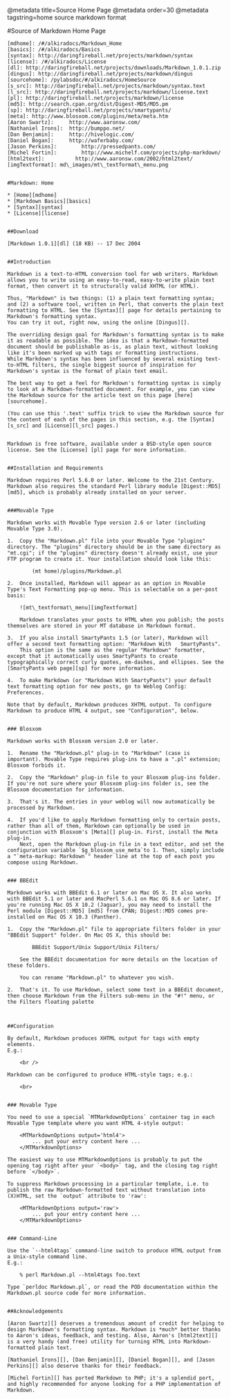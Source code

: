 @metadata title=Source Home Page
@metadata order=30
@metadata tagstring=home source markdown format

#Source of Markdown Home Page

    [mdhome]: /#/alkiradocs/Markdown_Home
    [basics]: /#/alkiradocs/Basics
    [syntax]: http://daringfireball.net/projects/markdown/syntax
    [license]: /#/alkiradocs/License
    [dl]: http://daringfireball.net/projects/downloads/Markdown_1.0.1.zip
    [dingus]: http://daringfireball.net/projects/markdown/dingus
    [sourcehome]: /pylabsdoc/#/alkiradocs/HomeSource
    [s_src]: http://daringfireball.net/projects/markdown/syntax.text
    [l_src]: http://daringfireball.net/projects/markdown/license.text
    [pl]: http://daringfireball.net/projects/markdown/license
    [md5]: http://search.cpan.org/dist/Digest-MD5/MD5.pm
    [sp]: http://daringfireball.net/projects/smartypants/
    [meta]: http://www.blosxom.com/plugins/meta/meta.htm
    [Aaron Swartz]:     http://www.aaronsw.com/
    [Nathaniel Irons]:  http://bumppo.net/
    [Dan Benjamin]:     http://hivelogic.com/
    [Daniel Bogan]:     http://waferbaby.com/
    [Jason Perkins]:        http://pressedpants.com/
    [Michel Fortin]:        http://www.michelf.com/projects/php-markdown/
    [html2text]:          http://www.aaronsw.com/2002/html2text/
    [imgTextformat]: md\_images/mt\_textformat\_menu.png
    
    
    #Markdown: Home
    
    * [Home][mdhome]
    * [Markdown Basics][basics]
    * [Syntax][syntax]
    * [License][license]
    
    
    ##Download
    
    [Markdown 1.0.1][dl] (18 KB) -- 17 Dec 2004
    
    
    ##Introduction
    
    Markdown is a text-to-HTML conversion tool for web writers. Markdown allows you to write using an easy-to-read, easy-to-write plain text format, then convert it to structurally valid XHTML (or HTML).
    
    Thus, "Markdown" is two things: (1) a plain text formatting syntax; and (2) a software tool, written in Perl, that converts the plain text formatting to HTML. See the [Syntax][] page for details pertaining to Markdown's formatting syntax. 
    You can try it out, right now, using the online [Dingus][].
    
    The overriding design goal for Markdown's formatting syntax is to make it as readable as possible. The idea is that a Markdown-formatted document should be publishable as-is, as plain text, without looking like it's been marked up with tags or formatting instructions. 
    While Markdown's syntax has been influenced by several existing text-to-HTML filters, the single biggest source of inspiration for Markdown's syntax is the format of plain text email.
    
    The best way to get a feel for Markdown's formatting syntax is simply to look at a Markdown-formatted document. For example, you can view the Markdown source for the article text on this page [here][sourcehome].
    
    (You can use this '.text' suffix trick to view the Markdown source for the content of each of the pages in this section, e.g. the [Syntax][s_src] and [License][l_src] pages.)
    
    
    Markdown is free software, available under a BSD-style open source license. See the [License] [pl] page for more information.
    
    
    ##Installation and Requirements 
    
    Markdown requires Perl 5.6.0 or later. Welcome to the 21st Century.
    Markdown also requires the standard Perl library module [Digest::MD5][md5], which is probably already installed on your server.
    
    
    ###Movable Type
    
    Markdown works with Movable Type version 2.6 or later (including Movable Type 3.0).
    
    1.  Copy the "Markdown.pl" file into your Movable Type "plugins" directory. The "plugins" directory should be in the same directory as "mt.cgi"; if the "plugins" directory doesn't already exist, use your FTP program to create it. Your installation should look like this:
    
            (mt home)/plugins/Markdown.pl
    
    2.  Once installed, Markdown will appear as an option in Movable Type's Text Formatting pop-up menu. This is selectable on a per-post basis:
        
        ![mt\_textformat\_menu][imgTextformat]
        
        Markdown translates your posts to HTML when you publish; the posts themselves are stored in your MT database in Markdown format.
    
    3.  If you also install SmartyPants 1.5 (or later), Markdown will   offer a second text formatting option: "Markdown With   SmartyPants". 
        This option is the same as the regular "Markdown" formatter, except that it automatically uses SmartyPants to create typographically correct curly quotes, em-dashes, and ellipses. See the [SmartyPants web page][sp] for more information.
    
    4.  To make Markdown (or "Markdown With SmartyPants") your default text formatting option for new posts, go to Weblog Config: Preferences.
    
    Note that by default, Markdown produces XHTML output. To configure Markdown to produce HTML 4 output, see "Configuration", below.
    
    
    ### Blosxom
    
    Markdown works with Blosxom version 2.0 or later.
    
    1.  Rename the "Markdown.pl" plug-in to "Markdown" (case is important). Movable Type requires plug-ins to have a ".pl" extension; Blosxom forbids it.
    
    2.  Copy the "Markdown" plug-in file to your Blosxom plug-ins folder. If you're not sure where your Blosxom plug-ins folder is, see the Blosxom documentation for information.
    
    3.  That's it. The entries in your weblog will now automatically be processed by Markdown.
    
    4.  If you'd like to apply Markdown formatting only to certain posts, rather than all of them, Markdown can optionally be used in conjunction with Blosxom's [Meta][] plug-in. First, install the Meta plug-in. 
        Next, open the Markdown plug-in file in a text editor, and set the configuration variable `$g_blosxom_use_meta`to 1. Then, simply include a "`meta-markup: Markdown`" header line at the top of each post you compose using Markdown.
    
    
    ### BBEdit
    
    Markdown works with BBEdit 6.1 or later on Mac OS X. It also works with BBEdit 5.1 or later and MacPerl 5.6.1 on Mac OS 8.6 or later. If you're running Mac OS X 10.2 (Jaguar), you may need to install the Perl module [Digest::MD5] [md5] from CPAN; Digest::MD5 comes pre-installed on Mac OS X 10.3 (Panther).
    
    1.  Copy the "Markdown.pl" file to appropriate filters folder in your "BBEdit Support" folder. On Mac OS X, this should be:
    
            BBEdit Support/Unix Support/Unix Filters/
    
        See the BBEdit documentation for more details on the location of these folders.
    
        You can rename "Markdown.pl" to whatever you wish.
    
    2.  That's it. To use Markdown, select some text in a BBEdit document, then choose Markdown from the Filters sub-menu in the "#!" menu, or the Filters floating palette
    
    
    
    ##Configuration
    
    By default, Markdown produces XHTML output for tags with empty elements.
    E.g.:
    
        <br />
    
    Markdown can be configured to produce HTML-style tags; e.g.:
    
        <br>
    
    
    ### Movable Type
    
    You need to use a special `MTMarkdownOptions` container tag in each Movable Type template where you want HTML 4-style output:
    
        <MTMarkdownOptions output='html4'>
            ... put your entry content here ...
        </MTMarkdownOptions>
    
    The easiest way to use MTMarkdownOptions is probably to put the opening tag right after your `<body>` tag, and the closing tag right before `</body>`.
    
    To suppress Markdown processing in a particular template, i.e. to publish the raw Markdown-formatted text without translation into (X)HTML, set the `output` attribute to 'raw':
    
        <MTMarkdownOptions output='raw'>
            ... put your entry content here ...
        </MTMarkdownOptions>
    
    
    ### Command-Line 
    
    Use the `--html4tags` command-line switch to produce HTML output from a Unix-style command line. 
    E.g.:
    
        % perl Markdown.pl --html4tags foo.text
    
    Type `perldoc Markdown.pl`, or read the POD documentation within the Markdown.pl source code for more information.
    
    
    ##Acknowledgements
    
    [Aaron Swartz][] deserves a tremendous amount of credit for helping to design Markdown's formatting syntax. Markdown is *much* better thanks to Aaron's ideas, feedback, and testing. Also, Aaron's [html2text][] is a very handy (and free) utility for turning HTML into Markdown-formatted plain text.
    
    [Nathaniel Irons][], [Dan Benjamin][], [Daniel Bogan][], and [Jason Perkins][] also deserve thanks for their feedback.
    
    [Michel Fortin][] has ported Markdown to PHP; it's a splendid port, and highly recommended for anyone looking for a PHP implementation of Markdown.